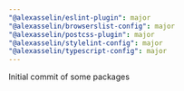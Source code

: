 ```yaml
---
"@alexasselin/eslint-plugin": major
"@alexasselin/browserslist-config": major
"@alexasselin/postcss-plugin": major
"@alexasselin/stylelint-config": major
"@alexasselin/typescript-config": major
---
```


Initial commit of some packages

